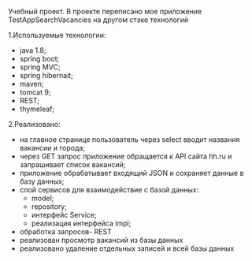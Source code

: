 Учебный проект. В проекте переписано мое приложение TestAppSearchVacancies на другом стэке технологий

1.Используемые технологии:
- java 1.8;
- spring boot;
- spring MVC;
- spring hibernait;
- maven;
- tomcat 9;
- REST;
- thymeleaf;

2.Реализовано:
- на главное странице пользователь через select вводит названия вакансии и города;
- через GET запрос приложение обращается к API сайта hh.ru и запрашивает список вакансий;
- приложение обрабатывает входящий JSON и сохраняет данные в базу данных;
- слой сервисов для взаимодействие с базой данных:
    - model;
    - repository;
    - интерфейс Service;
    - реализация интерфейса impl;
- обработка запросов- REST
- реализован просмотр вакансий из базы данных
- реализовано удаление отдельных записей и всей базы данных
